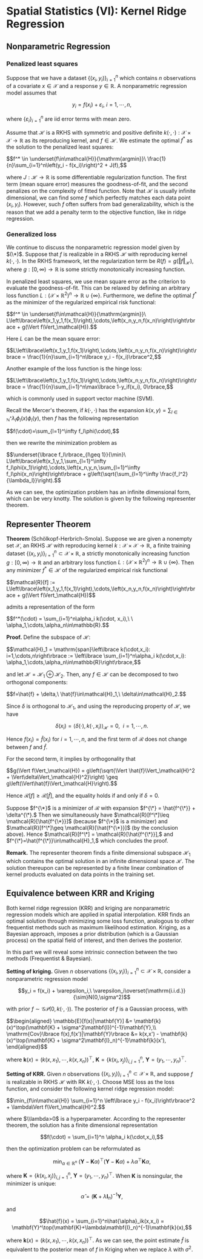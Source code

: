 # Spatial Statistics (VI): Kernel Ridge Regression
## Nonparametric Regression
### Penalized least squares
Suppose that we have a dataset $\lbrace (x_i,y_i)\rbrace_{i=1}^n$ which contains $n$ observations of a covariate $x\in\mathcal{X}$ and a response $y\in\mathbb{R}.$ A nonparametric regression model assumes that

$$y_i = f(x_i) + \varepsilon_i,\ i=1,\cdots,n,\tag{*}$$

where $\lbrace\varepsilon_i\rbrace_{i=1}^n$ are iid error terms with mean zero. 

Assume that $\mathcal{H}$ is a RKHS with symmetric and positive definite $k(\cdot,\cdot):\mathcal{X}\times\mathcal{X}\to\mathbb{R}$ as its reproducing kernel, and $f\in\mathcal{H}.$ We estimate the optimal $f^*$ as the solution to the penalized least squares:
<p>
  $$f^* \in \underset{f\in\mathcal{H}}{\mathrm{argmin}}\ \frac{1}{n}\sum_{i=1}^n\left(y_i - f(x_i)\right)^2 + J(f),$$
</p>

where $J:\mathcal{H}\to\mathbb{R}$ is some differentiable regularization function. The first term (mean square error) measures the goodness-of-fit, and the second penalizes on the complexity of fitted function. Note that $\mathcal{H}$ is usually infinite dimensional, we can find some $f$ which perfectly matches each data point $(x_i,y_i)$. However, such $f$ often suffers from bad generalizability, which is the reason that we add a penalty term to the objective function, like in ridge regression.

### Generalized loss
We continue to discuss the nonparametric regression model given by $(\*)$. Suppose that $f$ is realizable in a RKHS $\mathcal{H}$ with reproducing kernel $k(\cdot,\cdot)$. In the RKHS framework, let the regularization term be $R(f)=g(\Vert f\Vert_\mathcal{H}),$ where $g:[0,\infty)\to\mathbb{R}$ is some strictly monotonically increasing function.

In penalized least squares, we use mean square error as the criterion to evaluate the goodness-of-fit. This can be relaxed by defining an arbitrary loss function $L:(\mathcal{X}\times\mathbb{R}^2)^n \to \mathbb{R}\cup\lbrace\infty\rbrace.$  Furthermore, we define the optimal $f^*$ as the minimizer of the regularized empirical risk functional:

<p>
  $$f^* \in \underset{f\in\mathcal{H}}{\mathrm{argmin}}\ L\left\lbrace\left(x_1,y_1,f(x_1)\right),\cdots,\left(x_n,y_n,f(x_n)\right)\right\rbrace + g(\Vert f\Vert_\mathcal{H}).$$
</p>

Here $L$ can be the mean square error:
<p>
  $$L\left\lbrace\left(x_1,y_1,f(x_1)\right),\cdots,\left(x_n,y_n,f(x_n)\right)\right\rbrace = \frac{1}{n}\sum_{i=1}^n\lbrace y_i - f(x_i)\rbrace^2,$$
</p>

Another example of the loss function is the hinge loss:
<p>
  $$L\left\lbrace\left(x_1,y_1,f(x_1)\right),\cdots,\left(x_n,y_n,f(x_n)\right)\right\rbrace = \frac{1}{n}\sum_{i=1}^n\max\lbrace 1-y_if(x_i), 0\rbrace,$$
</p>
which is commonly used in support vector machine (SVM).

Recall the Mercer's theorem, if $k(\cdot,\cdot)$ has the expansion $k(x,y)=\sum_{l\in\mathbb{N}^*}\lambda_l\phi_l(x)\phi_l(y),$ then $f$ has the following representation
<p>
  $$f(\cdot)=\sum_{l=1}^\infty f_l\phi(\cdot),$$
</p>

then we rewrite the minimization problem as
<p>
  $$\underset{\lbrace f_l\rbrace_{l\geq 1}}{\min}\ L\left\lbrace\left(x_1,y_1,\sum_{l=1}^\infty f_l\phi(x_1)\right),\cdots,\left(x_n,y_n,\sum_{l=1}^\infty f_l\phi(x_n)\right)\right\rbrace + g\left(\sqrt{\sum_{l=1}^\infty \frac{f_l^2}{\lambda_l}}\right).$$
</p>

As we can see, the optimization problem has an infinite dimensional form, which can be very knotty. The solution is given by the following representer theorem.

## Representer Theorem
**Theorem** (Schölkopf-Herbrich-Smola). Suppose we are given a nonempty set $\mathcal{X}$, an RKHS $\mathcal{H}$ with reproducing kernel $k:\mathcal{X}\times\mathcal{X}\to\mathbb{R},$ a
finite training dataset $\lbrace(x_i, y_i)\rbrace_{i=1}^n\subset\mathcal{X}\times\mathbb{R},$ a strictly monotonically increasing function  $g:[0,\infty)\to\mathbb{R}$ and an arbitrary loss function $L:(\mathcal{X}\times\mathbb{R}^2)^n \to \mathbb{R}\cup\lbrace\infty\rbrace.$ Then any minimizer $f^*\in\mathcal{H}$ of the regularized empirical risk functional
<p>
  $$\mathcal{R}[f] := L\left\lbrace\left(x_1,y_1,f(x_1)\right),\cdots,\left(x_n,y_n,f(x_n)\right)\right\rbrace + g(\Vert f\Vert_\mathcal{H})$$
</p>

admits a representation of the form
<p>
  $$f^*(\cdot) = \sum_{i=1}^n\alpha_i k(\cdot, x_i),\ \ \alpha_1,\cdots,\alpha_n\in\mathbb{R}.$$
</p>

**Proof.** Define the subspace of $\mathcal{H}$:
<p>
  $$\mathcal{H}_1 = \mathrm{span}\left\lbrace k(\cdot,x_i): i=1,\cdots,n\right\rbrace := \left\lbrace \sum_{i=1}^n\alpha_i k(\cdot,x_i): \alpha_1,\cdots,\alpha_n\in\mathbb{R}\right\rbrace,$$
</p>

and let $\mathcal{H}=\mathcal{H}_1\oplus\mathcal{H}_2.$ Then, any $f\in\mathcal{H}$ can be decomposed to two orthogonal components:
<p>
  $$f=\hat{f} + \delta,\ \hat{f}\in\mathcal{H}_1,\ \delta\in\mathcal{H}_2.$$
</p>

Since $\delta$ is orthogonal to $\mathcal{H}_1,$ and using the reproducing property of $\mathcal{H},$ we have

$$\delta(x_i) = \langle\delta(\cdot), k(\cdot,x_i)\rangle_\mathcal{H} = 0,\ \ i=1,\cdots,n.$$

Hence $f(x_i)=\hat{f}(x_i)$ for $i=1,\cdots,n,$ and the first term of $\mathcal{R}$ does not change between $f$ and $\hat{f}.$

For the second term, it implies by orthogonality that
<p>
  $$g(\Vert f\Vert_\mathcal{H}) = g\left(\sqrt{\Vert \hat{f}\Vert_\mathcal{H}^2 + \Vert\delta\Vert_\mathcal{H}^2}\right) \geq g\left(\Vert\hat{f}\Vert_\mathcal{H}\right).$$
</p>

Hence $\mathcal{R}[f]\geq\mathcal{R}[\hat{f}]$, and the equality holds if and only if $\delta = 0.$ 

Suppose $f^{\*}$ is a minimizer of $\mathcal{R}$ with expansion $f^{\*} = \hat{f^{\*}} + \delta^{\*}.$ Then we simultaneously have $\mathcal{R}[f^\*]\leq \mathcal{R}[\hat{f^{\*}}]$ (because $f^{\*}$ is a minimizer) and $\mathcal{R}[f^\*]\geq \mathcal{R}[\hat{f^{\*}}]$ (by the conclusion above). Hence $\mathcal{R}[f^\*] = \mathcal{R}[\hat{f^{\*}}],$ and
$f^{\*}=\hat{f^{\*}}\in\mathcal{H}_1,$ which concludes the proof.

**Remark.** The representer theorem finds a finite dimensional subspace $\mathcal{H}_1$ which contains the optimal solution in an infinite dimensional space $\mathcal{H}.$ The solution thereupon can be represented by a finite linear combination of kernel products evaluated on data points in the training set.


## Equivalence between KRR and Kriging
Both kernel ridge regression (KRR) and kriging are nonparametric regression models which are applied in spatial interpolation. KRR finds an optimal solution through minimizing some loss function, analogous to other frequentist methods such as maximum likelihood estimation. Kriging, as a Bayesian approach, imposes a prior distribution (which is a Gaussian process) on the spatial field of interest, and then derives the posterior.

In this part we will reveal some intrinsic connection between the two methods (Frequentist & Bayesian).

**Setting of kriging.** Given $n$ observations $\lbrace(x_i,y_i)\rbrace_{i=1}^n\subset\mathcal{X}\times\mathbb{R},$ consider a nonparametric regression model 

$$y_i = f(x_i) + \varepsilon_i,\ \varepsilon_i\overset{\mathrm{i.i.d.}}{\sim}N(0,\sigma^2)$$

with prior $f\sim\mathcal{GP}\left(0,k(\cdot,\cdot)\right).$ The posterior of $f$ is a Gaussian process, with
<p>
  $$\begin{aligned}
  \mathbb{E}[f(x)|\mathbf{Y}] &= \mathbf{k}(x)^\top(\mathbf{K} + \sigma^2\mathbf{I})^{-1}\mathbf{Y},\\
  \mathrm{Cov}\lbrace f(x),f(x')|\mathbf{Y}\rbrace &= k(x,x') - \mathbf{k}(x)^\top(\mathbf{K} + \sigma^2\mathbf{I}_n)^{-1}\mathbf{k}(x'),
  \end{aligned}$$
</p>

where $\mathbf{k}(x)=\left(k(x,x_1),\cdots,k(x,x_n)\right)^\top,\ \mathbf{K}=\lbrace k(x_i,x_j)\rbrace_{i,j=1}^n,\ \mathbf{Y}=(y_1,\cdots,y_n)^\top.$

**Setting of KRR.** Given $n$ observations $\lbrace(x_i,y_i)\rbrace_{i=1}^n\subset\mathcal{X}\times\mathbb{R},$ and suppose $f$ is realizable in RKHS $\mathcal{H}$ with RK $k(\cdot,\cdot).$ Choose MSE loss as the loss function, and consider the following kernel ridge regression model:
<p>
  $$\min_{f\in\mathcal{H}} \sum_{i=1}^n \left\lbrace y_i - f(x_i)\right\rbrace^2 + \lambda\Vert f\Vert_\mathcal{H}^2.$$
</p>

where $\\lambda>0$ is a hyperparameter. According to the representer theorem, the solution has a finite dimensional representation 

$$f(\cdot) = \sum_{i=1}^n \alpha_i k(\cdot,x_i),$$

then the optimization problem can be reformulated as

$$\min_{\alpha\in\mathbb{R}^n}\ (\mathbf{Y} - \mathbf{K}\alpha)^\top(\mathbf{Y} - \mathbf{K}\alpha) + \lambda\alpha^\top\mathbf{K}\alpha,$$

where $\mathbf{K}=\lbrace k(x_i,x_j)\rbrace_{i,j=1}^n,\ \mathbf{Y}=(y_1,\cdots,y_n)^\top.$ When $\mathbf{K}$ is nonsingular, the minimizer is unique:

$$\hat{\alpha}=(\mathbf{K}+\lambda\mathbf{I}_n)^{-1}\mathbf{Y},$$

and 

$$\hat{f}(x) = \sum_{i=1}^n\hat{\alpha}_ik(x,x_i) = \mathbf{Y}^\top(\mathbf{K}+\lambda\mathbf{I}_n)^{-1}\mathbf{k}(x),$$

where $\mathbf{k}(x)=\left(k(x,x_1),\cdots,k(x,x_n)\right)^\top.$ As we can see, the point estimate $\hat{f}$ is equivalent to the posterior mean of $f$ in Kriging when we replace $\lambda$ with $\sigma^2.$
